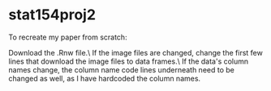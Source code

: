 # stat154proj2

To recreate my paper from scratch:

Download the .Rnw file.\\
If the image files are changed, change the first few lines that download the image files to data frames.\\
If the data's column names change, the column name code lines underneath need to be changed as well, as I have hardcoded the column names.
